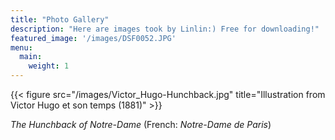 ```yaml
---
title: "Photo Gallery"
description: "Here are images took by Linlin:) Free for downloading!"
featured_image: '/images/DSF0052.JPG'
menu:
  main:
    weight: 1
---
```

{{< figure src="/images/Victor_Hugo-Hunchback.jpg" title="Illustration from Victor Hugo et son temps (1881)" >}}

_The Hunchback of Notre-Dame_ (French: _Notre-Dame de Paris_) 
